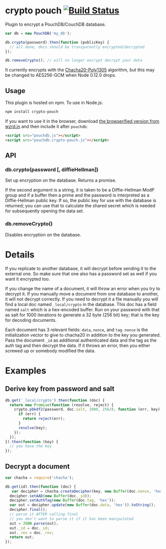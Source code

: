 crypto pouch [![Build Status](https://travis-ci.org/calvinmetcalf/crypto-pouch.svg)](https://travis-ci.org/calvinmetcalf/crypto-pouch)
===

Plugin to encrypt a PouchDB/CouchDB database.

```js
var db = new PouchDB('my_db');

db.crypto(password).then(function (publicKey) {
  // all done, docs should be transparently encrypted/decrypted
});

db.removeCrypto(); // will no longer encrypt decrypt your data
```

It currently encrypts with the [Chacha20-Poly1305](https://github.com/calvinmetcalf/chacha20poly1305) algorithm, but this may be changed 
to AES256-GCM when Node 0.12.0 drops.

Usage
-------

This plugin is hosted on npm. To use in Node.js:

```bash
npm install crypto-pouch
```

If you want to use it in the browser, download [the browserified version from wzrd.in](http://wzrd.in/bundle/crypto-pouch) and then include it after `pouchdb`:

```html
<script src="pouchdb.js"></script>
<script src="pouchdb.crypto-pouch.js"></script>
```

API
--------


### db.crypto(password [, diffieHellman])

Set up encryption on the database. Returns a promise.

If the second argument is a string, it is taken to be a Diffie-Hellman ModP group and if a buffer then a prime 
and the password is interpreted as a Diffie-Hellman public key. If so, the public key 
for use with the database is returned; you can use that to calculate the shared secret 
which is needed for subsequently opening the data set.


### db.removeCrypto()

Disables encryption on the database.

Details
===

If you replicate to another database, it will decrypt before sending it to 
the external one. So make sure that one also has a password set as well if you want 
it encrypted too.

If you change the name of a document, it will throw an error when you try 
to decrypt it. If you manually move a document from one database to another, 
it will not decrypt correctly.  If you need to decrypt it a file manually 
you will find a local doc named `_local/crypto` in the database. This doc has a field 
named `salt` which is a hex-encoded buffer. Run on your password with that as salt 
for 1000 iterations to generate a 32 byte (256 bit) key; that is the key 
for decoding documents.

Each document has 3 relevant fields: `data`, `nonce`, and `tag`. 
`nonce` is the initialization vector to give to chacha20 in addition to the key 
you generated. Pass the document `_id` as additional authenticated data and the tag 
as the auth tag and then decrypt the data.  If it throws an error, then you either 
screwed up or somebody modified the data.

Examples
===

Derive key from password and salt
---

```js
db.get('_local/crypto').then(function (doc) {
  return new Promise(function (resolve, reject) {
    crypto.pbkdf2(password, doc.salt, 1000, 256/8, function (err, key) {
      if (err) {
        return reject(err);
      }
      resolve(key);
    });
  });
}).then(function (key) {
  // you have the key
});
```

Decrypt a document
---

```js
var chacha = require('chacha');

db.get(id).then(function (doc) {
   var decipher = chacha.createDecipher(key, new Buffer(doc.nonce, 'hex'));
  decipher.setAAD(new Buffer(doc._id));
  decipher.setAuthTag(new Buffer(doc.tag, 'hex'));
  var out = decipher.update(new Buffer(doc.data, 'hex')).toString();
  decipher.final();
  // parse it AFTER calling final
  // you don't want to parse it if it has been manipulated
  out = JSON.parse(out);
  out._id = doc._id;
  out._rev = doc._rev;
  return out;
});
```
